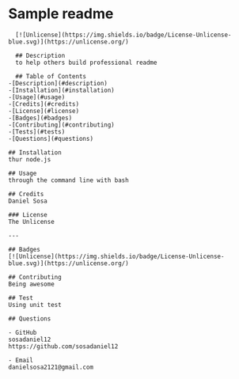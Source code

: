 # Sample readme
      [![Unlicense](https://img.shields.io/badge/License-Unlicense-blue.svg)](https://unlicense.org/)

      ## Description
      to help others build professional readme

      ## Table of Contents
    -[Description](#description)
    -[Installation](#installation)
    -[Usage](#usage)
    -[Credits](#credits)
    -[License](#license)
    -[Badges](#badges) 
    -[Contributing](#contributing)
    -[Tests](#tests)
    -[Questions](#questions)

    ## Installation
    thur node.js

    ## Usage
    through the command line with bash
    
    ## Credits
    Daniel Sosa

    ### License
    The Unlicense

    ---

    ## Badges
    [![Unlicense](https://img.shields.io/badge/License-Unlicense-blue.svg)](https://unlicense.org/)

    ## Contributing 
    Being awesome

    ## Test
    Using unit test

    ## Questions

    - GitHub
    sosadaniel12
    https://github.com/sosadaniel12
  
    - Email
    danielsosa2121@gmail.com